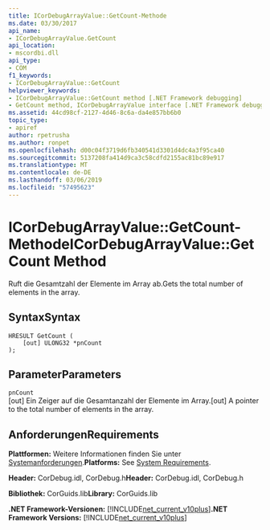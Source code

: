 ```yaml
---
title: ICorDebugArrayValue::GetCount-Methode
ms.date: 03/30/2017
api_name:
- ICorDebugArrayValue.GetCount
api_location:
- mscordbi.dll
api_type:
- COM
f1_keywords:
- ICorDebugArrayValue::GetCount
helpviewer_keywords:
- ICorDebugArrayValue::GetCount method [.NET Framework debugging]
- GetCount method, ICorDebugArrayValue interface [.NET Framework debugging]
ms.assetid: 44cd98cf-2127-4d46-8c6a-da4e857bb6b0
topic_type:
- apiref
author: rpetrusha
ms.author: ronpet
ms.openlocfilehash: d00c04f3719d6fb340541d3301d4dc4a3f95ca40
ms.sourcegitcommit: 5137208fa414d9ca3c58cdfd2155ac81bc89e917
ms.translationtype: MT
ms.contentlocale: de-DE
ms.lasthandoff: 03/06/2019
ms.locfileid: "57495623"
---
```

# <a name="icordebugarrayvaluegetcount-method"></a><span data-ttu-id="7d3b3-102">ICorDebugArrayValue::GetCount-Methode</span><span class="sxs-lookup"><span data-stu-id="7d3b3-102">ICorDebugArrayValue::GetCount Method</span></span>
<span data-ttu-id="7d3b3-103">Ruft die Gesamtzahl der Elemente im Array ab.</span><span class="sxs-lookup"><span data-stu-id="7d3b3-103">Gets the total number of elements in the array.</span></span>  
  
## <a name="syntax"></a><span data-ttu-id="7d3b3-104">Syntax</span><span class="sxs-lookup"><span data-stu-id="7d3b3-104">Syntax</span></span>  
  
```  
HRESULT GetCount (  
    [out] ULONG32 *pnCount  
);  
```  
  
## <a name="parameters"></a><span data-ttu-id="7d3b3-105">Parameter</span><span class="sxs-lookup"><span data-stu-id="7d3b3-105">Parameters</span></span>  
 `pnCount`  
 <span data-ttu-id="7d3b3-106">[out] Ein Zeiger auf die Gesamtanzahl der Elemente im Array.</span><span class="sxs-lookup"><span data-stu-id="7d3b3-106">[out] A pointer to the total number of elements in the array.</span></span>  
  
## <a name="requirements"></a><span data-ttu-id="7d3b3-107">Anforderungen</span><span class="sxs-lookup"><span data-stu-id="7d3b3-107">Requirements</span></span>  
 <span data-ttu-id="7d3b3-108">**Plattformen:** Weitere Informationen finden Sie unter [Systemanforderungen](../../../../docs/framework/get-started/system-requirements.md).</span><span class="sxs-lookup"><span data-stu-id="7d3b3-108">**Platforms:** See [System Requirements](../../../../docs/framework/get-started/system-requirements.md).</span></span>  
  
 <span data-ttu-id="7d3b3-109">**Header:** CorDebug.idl, CorDebug.h</span><span class="sxs-lookup"><span data-stu-id="7d3b3-109">**Header:** CorDebug.idl, CorDebug.h</span></span>  
  
 <span data-ttu-id="7d3b3-110">**Bibliothek:** CorGuids.lib</span><span class="sxs-lookup"><span data-stu-id="7d3b3-110">**Library:** CorGuids.lib</span></span>  
  
 <span data-ttu-id="7d3b3-111">**.NET Framework-Versionen:** [!INCLUDE[net_current_v10plus](../../../../includes/net-current-v10plus-md.md)]</span><span class="sxs-lookup"><span data-stu-id="7d3b3-111">**.NET Framework Versions:** [!INCLUDE[net_current_v10plus](../../../../includes/net-current-v10plus-md.md)]</span></span>
